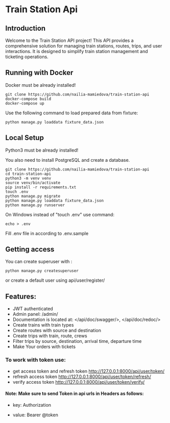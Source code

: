 # Train Station Api

## Introduction

Welcome to the Train Station API project! This API provides a comprehensive solution 
for managing train stations, routes, trips, and user interactions. 
It is designed to simplify train station management and ticketing operations.

## Running with Docker

Docker must be already installed!

```
git clone https://github.com/nailia-mamiedova/train-station-api
docker-compose build
docker-compose up
```

Use the following command to load prepared data from fixture:

```python manage.py loaddata fixture_data.json```

## Local Setup

Python3 must be already installed!

You also need to install PostgreSQL and create a database.

```
git clone https://github.com/nailia-mamiedova/train-station-api
cd train-station-api
python3 -m venv venv
source venv/bin/activate
pip install -r requirements.txt
touch .env
python manage.py migrate
python manage.py loaddata fixture_data.json
python manage.py runserver
```

On Windows instead of "touch .env" use command:

```echo > .env```

Fill .env file in according to .env.sample

## Getting access

You can create superuser with :

``` python manage.py createsuperuser ```

or create a default user using api/user/register/

## Features:

- JWT authenticated
- Admin panel: /admin/
- Documentation is located at: </api/doc/swagger/>, </api/doc/redoc/>
- Create trains with train types
- Create routes with source and destination
- Create trips with train, route, crews
- Filter trips by source, destination, arrival time, departure time
- Make Your orders with tickets

### To work with token use:

- get access token and refresh token http://127.0.0.1:8000/api/user/token/
- refresh access token http://127.0.0.1:8000/api/user/token/refresh/
- verify access token http://127.0.0.1:8000/api/user/token/verify/

#### Note: Make sure to send Token in api urls in Headers as follows:

- key: Authorization

- value: Bearer @token
